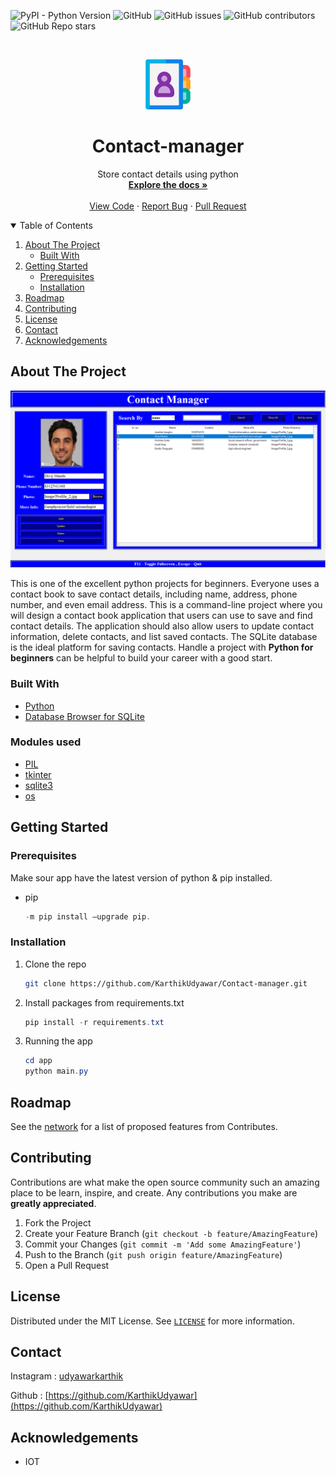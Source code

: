 
![PyPI - Python Version](https://img.shields.io/pypi/pyversions/Pillow?logo=python)
![GitHub](https://img.shields.io/github/license/KarthikUdyawar/Contact-manager)
![GitHub issues](https://img.shields.io/github/issues-raw/KarthikUdyawar/Contact-manager)
![GitHub contributors](https://img.shields.io/github/contributors/KarthikUdyawar/Contact-manager)
![GitHub Repo stars](https://img.shields.io/github/stars/KarthikUdyawar/Contact-manager)

<!-- PROJECT LOGO -->
<br />
<p align="center">
  <a href="https://github.com/KarthikUdyawar/Contact-manager">
    <img src="app\Image\icon\icon2.png" alt="Logo" width="80" height="80">
  </a>

  <h1 align="center"><b>Contact-manager</b></h1>

  <p align="center">
    Store contact details using python
    <br />
    <a href="https://github.com/KarthikUdyawar/Contact-manager/blob/main/README.md"><strong>Explore the docs »</strong></a>
    <br />
    <br />
    <a href="https://github.com/KarthikUdyawar/Contact-manager/blob/main/app/main.py">View Code</a>
    ·
    <a href="https://github.com/KarthikUdyawar/Contact-manager/issues">Report Bug</a>
    ·
    <a href="https://github.com/KarthikUdyawar/Contact-manager/pulls">Pull Request</a>
  </p>
</p>

<!-- TABLE OF CONTENTS -->
<details open="open">
  <summary>Table of Contents</summary>
  <ol>
    <li>
      <a href="#about-the-project">About The Project</a>
      <ul>
        <li><a href="#built-with">Built With</a></li>
      </ul>
    </li>
    <li>
      <a href="#getting-started">Getting Started</a>
      <ul>
        <li><a href="#prerequisites">Prerequisites</a></li>
        <li><a href="#installation">Installation</a></li>
      </ul>
    </li>
    <li><a href="#roadmap">Roadmap</a></li>
    <li><a href="#contributing">Contributing</a></li>
    <li><a href="#license">License</a></li>
    <li><a href="#contact">Contact</a></li>
    <li><a href="#acknowledgements">Acknowledgements</a></li>
  </ol>
</details>

<!-- ABOUT THE PROJECT -->
## About The Project

![Screenshots of project](https://github.com/KarthikUdyawar/Contact-manager/blob/main/Screenshots/Screenshot%20(1).png)

This is one of the excellent python projects for beginners. Everyone uses a contact book to save contact details, including name, address, phone number, and even email address. This is a command-line project where you will design a contact book application that users can use to save and find contact details. The application should also allow users to update contact information, delete contacts, and list saved contacts. The SQLite database is the ideal platform for saving contacts. Handle a project with **Python for beginners** can be helpful to build your career with a good start.

### Built With

* [Python](https://www.python.org/)
* [Database Browser for SQLite](https://sqlitebrowser.org/about/)

### Modules used
* [PIL](https://pillow.readthedocs.io/en/stable/)
* [tkinter](https://docs.python.org/3/library/tkinter.html)
* [sqlite3](https://docs.python.org/3/library/sqlite3.html)
* [os](https://docs.python.org/3/library/os.html)

<!-- GETTING STARTED -->
## Getting Started

### Prerequisites
Make sour app have the latest version of python & pip installed.
* pip
  ```powershell
  -m pip install –upgrade pip.
  ```

### Installation

1. Clone the repo
   ```bash
   git clone https://github.com/KarthikUdyawar/Contact-manager.git
   ```
2. Install packages from requirements.txt
   ```powershell
   pip install -r requirements.txt
   ```
3. Running the app
   ```powershell
   cd app
   python main.py
   ```

<!-- ROADMAP -->
## Roadmap

See the [network](https://github.com/KarthikUdyawar/Contact-manager/network) for a list of proposed features from Contributes.

<!-- CONTRIBUTING -->
## Contributing

Contributions are what make the open source community such an amazing place to be learn, inspire, and create. Any contributions you make are **greatly appreciated**.

1. Fork the Project
2. Create your Feature Branch (`git checkout -b feature/AmazingFeature`)
3. Commit your Changes (`git commit -m 'Add some AmazingFeature'`)
4. Push to the Branch (`git push origin feature/AmazingFeature`)
5. Open a Pull Request

<!-- LICENSE -->
## License

Distributed under the MIT License. See [`LICENSE`](https://github.com/KarthikUdyawar/Contact-manager/blob/main/LICENSE) for more information.

<!-- CONTACT -->
## Contact

Instagram : [udyawarkarthik](https://www.instagram.com/udyawarkarthik/)

Github : [https://github.com/KarthikUdyawar](https://github.com/KarthikUdyawar)

<!-- ACKNOWLEDGEMENTS -->
## Acknowledgements
* IOT

